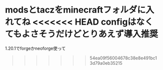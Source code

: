 modsとtaczをminecraftフォルダに入れてね
<<<<<<< HEAD
configはなくてもよさそうだけどとりあえず導入推奨
=======
1.20.1でforgeかneoforge使って
>>>>>>> 54ea09f56004678c38e8e491bc13d79a0eb35215
